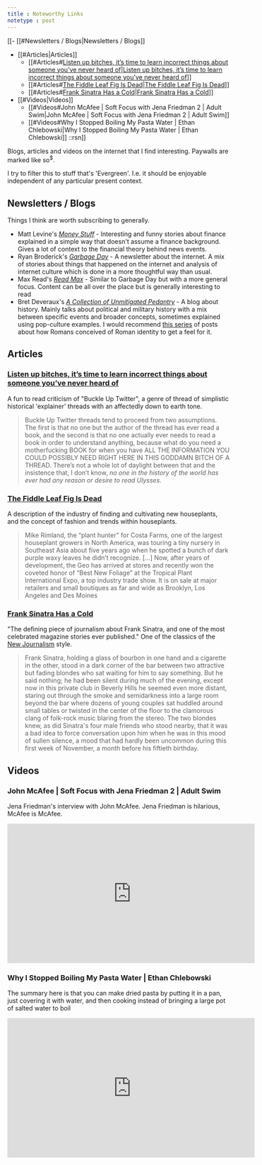 ```yaml
---
title : Noteworthy Links
notetype : post
---
```

[[- [[#Newsletters / Blogs|Newsletters / Blogs]]
- [[#Articles|Articles]]
	- [[#Articles#[Listen up bitches, it’s time to learn incorrect things about someone you’ve never heard of](https://theoutline.com/post/7295/buckle-up-twitter-is-cancelled)|[Listen up bitches, it’s time to learn incorrect things about someone you’ve never heard of](https://theoutline.com/post/7295/buckle-up-twitter-is-cancelled)]]
	- [[#Articles#[The Fiddle Leaf Fig Is Dead](https://www.nytimes.com/2022/04/16/style/fiddle-leaf-fig-plants.html)|[The Fiddle Leaf Fig Is Dead](https://www.nytimes.com/2022/04/16/style/fiddle-leaf-fig-plants.html)]]
	- [[#Articles#[Frank Sinatra Has a Cold](https://www.esquire.com/news-politics/a638/frank-sinatra-has-a-cold-gay-talese/)|[Frank Sinatra Has a Cold](https://www.esquire.com/news-politics/a638/frank-sinatra-has-a-cold-gay-talese/)]]
- [[#Videos|Videos]]
	- [[#Videos#John McAfee | Soft Focus with Jena Friedman 2 | Adult Swim|John McAfee | Soft Focus with Jena Friedman 2 | Adult Swim]]
	- [[#Videos#Why I Stopped Boiling My Pasta Water | Ethan Chlebowski|Why I Stopped Boiling My Pasta Water | Ethan Chlebowski]]
::rsn]]


Blogs, articles and videos on the internet that I find interesting. Paywalls are marked like so<sup>$</sup>. 

I try to filter this to stuff that's 'Evergreen'. I.e. it should be enjoyable independent of any particular present context. 

## Newsletters / Blogs
Things I think are worth subscribing to generally.

- Matt Levine's *[Money Stuff](https://www.bloomberg.com/opinion/authors/ARbTQlRLRjE/matthew-s-levine)* - Interesting and funny stories about finance explained in a simple way that doesn't assume a finance background. Gives a lot of context to the financial theory behind news events.
- Ryan Broderick's *[Garbage Day](https://www.garbageday.email)* - A newsletter about the internet. A mix of stories about things that happened on the internet and analysis of internet culture which is done in a more thoughtful way than usual.
- Max Read's *[Read Max](https://maxread.substack.com)* - Similar to Garbage Day but with a more general focus. Content can be all over the place but is generally interesting to read
- Bret Deveraux's *[A Collection of Unmitigated Pedantry](https://acoup.blog)* - A blog about history. Mainly talks about political and military history with a mix between specific events and broader concepts, sometimes explained using pop-culture examples. I would recommend [this series](https://acoup.blog/2021/06/11/collections-the-queens-latin-or-who-were-the-romans-part-i-beginnings-and-legends/) of posts about how Romans conceived of Roman identity to get a feel for it.

## Articles
### [Listen up bitches, it’s time to learn incorrect things about someone you’ve never heard of](https://theoutline.com/post/7295/buckle-up-twitter-is-cancelled)
A fun to read criticism of "Buckle Up Twitter", a genre of thread of simplistic historical 'explainer' threads with an affectedly down to earth tone.

>Buckle Up Twitter threads tend to proceed from two assumptions. The first is that no one but the author of the thread has ever read a book, and the second is that no one actually ever needs to read a book in order to understand anything, because what do you need a motherfucking BOOK for when you have ALL THE INFORMATION YOU COULD POSSIBLY NEED RIGHT HERE IN THIS GODDAMN BITCH OF A THREAD. There’s not a whole lot of daylight between that and the insistence that, I don’t know, _no one in the history of the world has ever had any reason or desire to read Ulysses_.

### [The Fiddle Leaf Fig Is Dead](https://www.nytimes.com/2022/04/16/style/fiddle-leaf-fig-plants.html)
A description of the industry of finding and cultivating new houseplants, and the concept of fashion and trends within houseplants. 

>Mike Rimland, the “plant hunter” for Costa Farms, one of the largest houseplant growers in North America, was touring a tiny nursery in Southeast Asia about five years ago when he spotted a bunch of dark purple waxy leaves he didn’t recognize.
>[...]
>Now, after years of development, the Geo has arrived at stores and recently won the coveted honor of “Best New Foliage” at the Tropical Plant International Expo, a top industry trade show. It is on sale at major retailers and small boutiques as far and wide as Brooklyn, Los Angeles and Des Moines

### [Frank Sinatra Has a Cold](https://www.esquire.com/news-politics/a638/frank-sinatra-has-a-cold-gay-talese/)
"The defining piece of journalism about Frank Sinatra, and one of the most celebrated magazine stories ever published." One of the classics of the [New Journalism](https://en.wikipedia.org/wiki/New_Journalism) style.
>Frank Sinatra, holding a glass of bourbon in one hand and a cigarette in the other, stood in a dark corner of the bar between two attractive but fading blondes who sat waiting for him to say something. But he said nothing; he had been silent during much of the evening, except now in this private club in Beverly Hills he seemed even more distant, staring out through the smoke and semidarkness into a large room beyond the bar where dozens of young couples sat huddled around small tables or twisted in the center of the floor to the clamorous clang of folk-rock music blaring from the stereo. The two blondes knew, as did Sinatra's four male friends who stood nearby, that it was a bad idea to force conversation upon him when he was in this mood of sullen silence, a mood that had hardly been uncommon during this first week of November, a month before his fiftieth birthday.

## Videos
### John McAfee | Soft Focus with Jena Friedman 2 | Adult Swim
Jena Friedman's interview with John McAfee. Jena Friedman is hilarious, McAfee is McAfee. 

<iframe width="560" height="315" src="https://www.youtube-nocookie.com/embed/tfe4Fjf3sds" title="YouTube video player" frameborder="0" allow="accelerometer; autoplay; clipboard-write; encrypted-media; gyroscope; picture-in-picture" allowfullscreen></iframe>

### Why I Stopped Boiling My Pasta Water | Ethan Chlebowski
The summary here is that you can make dried pasta by putting it in a pan, just covering it with water, and then cooking instead of bringing a large pot of salted water to boil

<iframe width="560" height="315" src="https://www.youtube-nocookie.com/embed/259MXuK62gU" title="YouTube video player" frameborder="0" allow="accelerometer; autoplay; clipboard-write; encrypted-media; gyroscope; picture-in-picture" allowfullscreen></iframe>
